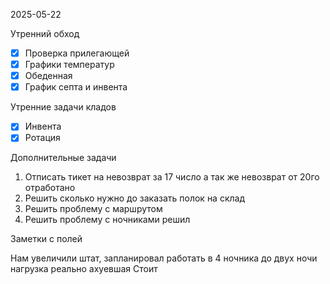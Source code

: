 2025-05-22


Утренний обход

- [x] Проверка прилегающей
- [x] Графики температур
- [x] Обеденная
- [x] График септа и инвента

Утренние задачи кладов
- [x] Инвента
- [x] Ротация

Дополнительные задачи

1. Отписать тикет на невозврат за 17 число а так же невозврат от 20го отработано
2. Решить сколько нужно до заказать полок на склад
3. Решить проблему с маршрутом 
4. Решить проблему с ночниками решил

Заметки с полей

  Нам увеличили штат, запланировал работать в 4 ночника до двух ночи нагрузка реально ахуевшая
  Стоит 